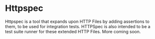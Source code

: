 # Httpspec

Httpspec is a tool that expands upon HTTP Files by adding assertions to them, to be used for integration tests. HTTPSpec is also intended
to be a test suite runner for these extended HTTP Files. More coming soon.
